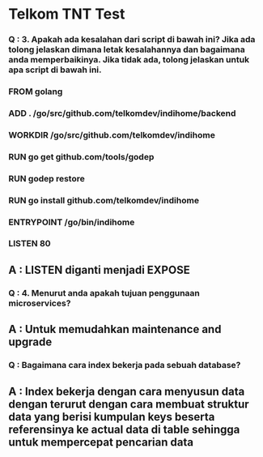 # Telkom TNT Test

### Q : 3. Apakah ada kesalahan dari script di bawah ini? Jika ada tolong jelaskan dimana letak kesalahannya dan bagaimana anda memperbaikinya. Jika tidak ada, tolong jelaskan untuk apa script di bawah ini.

### FROM golang
### ADD . /go/src/github.com/telkomdev/indihome/backend
### WORKDIR /go/src/github.com/telkomdev/indihome
### RUN go get github.com/tools/godep
### RUN godep restore
### RUN go install github.com/telkomdev/indihome
### ENTRYPOINT /go/bin/indihome
### LISTEN 80


## A : LISTEN diganti menjadi EXPOSE

### Q : 4. Menurut anda apakah tujuan penggunaan microservices?
## A : Untuk memudahkan maintenance and upgrade


### Q : Bagaimana cara index bekerja pada sebuah database?

## A : Index bekerja dengan cara menyusun data dengan terurut dengan cara membuat struktur data yang berisi kumpulan keys beserta referensinya ke actual data di table sehingga untuk mempercepat pencarian data



